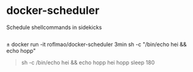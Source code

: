 # docker-scheduler
Schedule shellcommands in sidekicks

```
```
± docker run -it roflmao/docker-scheduler 3min sh -c "/bin/echo hei && echo hopp"
> sh -c /bin/echo hei && echo hopp
hei
hopp
> sleep 180
```
